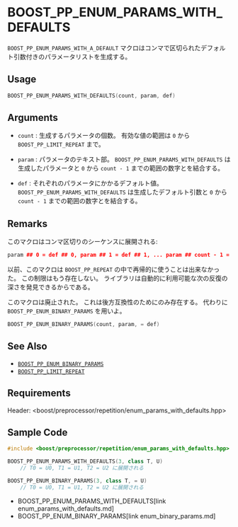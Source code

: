 # BOOST_PP_ENUM_PARAMS_WITH_DEFAULTS

`BOOST_PP_ENUM_PARAMS_WITH_A_DEFAULT` マクロはコンマで区切られたデフォルト引数付きのパラメータリストを生成する。

## Usage

```cpp
BOOST_PP_ENUM_PARAMS_WITH_DEFAULTS(count, param, def)
```

## Arguments

- `count` :
	生成するパラメータの個数。
	有効な値の範囲は `0` から `BOOST_PP_LIMIT_REPEAT` まで。

- `param` :
	パラメータのテキスト部。
	`BOOST_PP_ENUM_PARAMS_WITH_DEFAULTS` は生成したパラメータと `0` から `count - 1` までの範囲の数字とを結合する。

- `def` :
	それぞれのパラメータにかかるデフォルト値。
	`BOOST_PP_ENUM_PARAMS_WITH_DEFAULTS` は生成したデフォルト引数と `0` から `count - 1` までの範囲の数字とを結合する。

## Remarks

このマクロはコンマ区切りのシーケンスに展開される:

```cpp
param ## 0 = def ## 0, param ## 1 = def ## 1, ... param ## count - 1 = def ## count - 1
```

以前、このマクロは `BOOST_PP_REPEAT` の中で再帰的に使うことは出来なかった。
この制限はもう存在しない。
ライブラリは自動的に利用可能な次の反復の深さを発見できるからである。

このマクロは廃止された。
これは後方互換性のためにのみ存在する。
代わりに `BOOST_PP_ENUM_BINARY_PARAMS` を用いよ。

```cpp
BOOST_PP_ENUM_BINARY_PARAMS(count, param, = def)
```

## See Also

- [`BOOST_PP_ENUM_BINARY_PARAMS`](enum_binary_params.md)
- [`BOOST_PP_LIMIT_REPEAT`](limit_repeat.md)

## Requirements

Header: &lt;boost/preprocessor/repetition/enum_params_with_defaults.hpp&gt;

## Sample Code

```cpp
#include <boost/preprocessor/repetition/enum_params_with_defaults.hpp>

BOOST_PP_ENUM_PARAMS_WITH_DEFAULTS(3, class T, U)
	// T0 = U0, T1 = U1, T2 = U2 に展開される

BOOST_PP_ENUM_BINARY_PARAMS(3, class T, = U)
	// T0 = U0, T1 = U1, T2 = U2 に展開される
```
* BOOST_PP_ENUM_PARAMS_WITH_DEFAULTS[link enum_params_with_defaults.md]
* BOOST_PP_ENUM_BINARY_PARAMS[link enum_binary_params.md]


